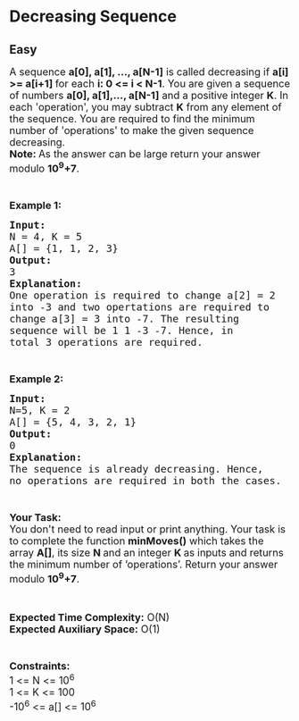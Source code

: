 # Decreasing Sequence
## Easy
<div class="problems_problem_content__Xm_eO"><p><span style="font-size:18px">A sequence <strong>a[0], a[1], …, a[N-1]</strong> is called decreasing if <strong>a[i] &gt;= a[i+1] </strong>for each <strong>i: 0 &lt;= i &lt;&nbsp;N-1</strong>. You are given a sequence of numbers <strong>a[0], a[1],…, a[N-1]</strong> and a positive integer <strong>K</strong>. In each 'operation', you may subtract <strong>K</strong> from any element of the sequence.&nbsp;You are required to find the minimum number of 'operations' to make the given sequence decreasing.<br>
<strong>Note: </strong>As the answer can be large return your answer modulo <strong>10<sup>9</sup>+7</strong>.</span></p>

<p>&nbsp;</p>

<p><span style="font-size:18px"><strong>Example 1:</strong></span></p>

<pre><span style="font-size:18px"><strong>Input:</strong>
N = 4, K = 5
A[] = {1, 1, 2, 3}
<strong>Output:</strong>
3
<strong>Explanation:</strong>
One operation is required to change a[2] = 2
into -3 and two opertations are required to
change a[3] = 3 into -7. The resulting
sequence will be 1 1 -3 -7. Hence, in
total 3 operations are required.</span></pre>

<p>&nbsp;</p>

<p><span style="font-size:18px"><strong>Example 2:</strong></span></p>

<pre><span style="font-size:18px"><strong>Input:</strong>
N=5, K = 2
A[] = {5, 4, 3, 2, 1}
<strong>Output:</strong>
0
<strong>Explanation:</strong>
The sequence is already decreasing. Hence,
no operations are required in both the cases.</span></pre>

<p>&nbsp;</p>

<p><span style="font-size:18px"><strong>Your Task:&nbsp;&nbsp;</strong><br>
You don't need to read input or print anything. Your task is to complete the function <strong>minMoves()</strong>&nbsp;which takes the array <strong>A[]</strong>, its size <strong>N </strong>and an integer <strong>K </strong>as inputs and returns the minimum number of ‘operations’. Return your answer modulo <strong>10<sup>9</sup>+7</strong>.</span></p>

<p><br>
<br>
<span style="font-size:18px"><strong>Expected Time Complexity:</strong> O(N)<br>
<strong>Expected Auxiliary Space:</strong> O(1)</span></p>

<p>&nbsp;</p>

<p><span style="font-size:18px"><strong>Constraints:</strong><br>
1 &lt;= N &lt;= 10<sup>6</sup><br>
1 &lt;= K &lt;= 100<br>
-10<sup>6</sup> &lt;= a[] &lt;= 10<sup>6</sup> </span></p>
</div>